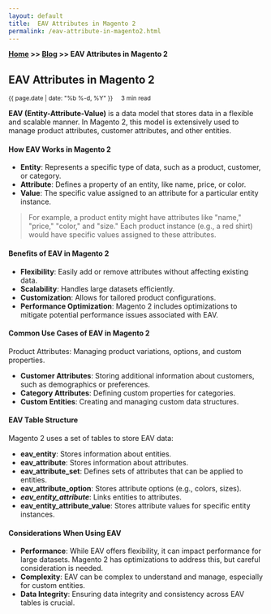 ```yaml
---
layout: default
title:  EAV Attributes in Magento 2
permalink: /eav-attribute-in-magento2.html
---
```

**[Home](https://supravatm.github.io/) >> [Blog](https://supravatm.github.io/blogs.html) >> EAV Attributes in Magento 2**

## EAV Attributes in Magento 2
<small>
    <i class="fa-regular fa-calendar"></i> {{ page.date | date: "%b %-d, %Y" }}  &nbsp; &nbsp;
    <i class="fa-regular fa-clock"></i> 3 min read
</small>

**EAV (Entity-Attribute-Value)**  is a data model that stores data in a flexible and scalable manner. In Magento 2, this model is extensively used to manage product attributes, customer attributes, and other entities.

#### How EAV Works in Magento 2
* **Entity**: Represents a specific type of data, such as a product, customer, or category.
* **Attribute**: Defines a property of an entity, like name, price, or color.
* **Value**: The specific value assigned to an attribute for a particular entity instance.

>For example, a product entity might have attributes like "name," "price," "color," and "size." Each product instance (e.g., a red shirt) would have specific values assigned to these attributes.

#### Benefits of EAV in Magento 2

* **Flexibility**: Easily add or remove attributes without affecting existing data.
* **Scalability**: Handles large datasets efficiently.   
* **Customization**: Allows for tailored product configurations.  
* **Performance Optimization**: Magento 2 includes optimizations to mitigate potential performance issues associated with EAV.

#### Common Use Cases of EAV in Magento 2
Product Attributes: Managing product variations, options, and custom properties.
* **Customer Attributes**: Storing additional information about customers, such as demographics or preferences.
* **Category Attributes**: Defining custom properties for categories.
* **Custom Entities**: Creating and managing custom data structures.

#### EAV Table Structure
Magento 2 uses a set of tables to store EAV data:

* **eav_entity**: Stores information about entities.
* **eav_attribute**: Stores information about attributes.
* **eav_attribute_set**: Defines sets of attributes that can be applied to entities.
* **eav_attribute_option**: Stores attribute options (e.g., colors, sizes).
* ***eav_entity_attribute***: Links entities to attributes.
* **eav_entity_attribute_value**: Stores attribute values for specific entity instances.

#### Considerations When Using EAV
* **Performance**: While EAV offers flexibility, it can impact performance for large datasets. Magento 2 has optimizations to address this, but careful consideration is needed.
* **Complexity**: EAV can be complex to understand and manage, especially for custom entities.
* **Data Integrity**: Ensuring data integrity and consistency across EAV tables is crucial.